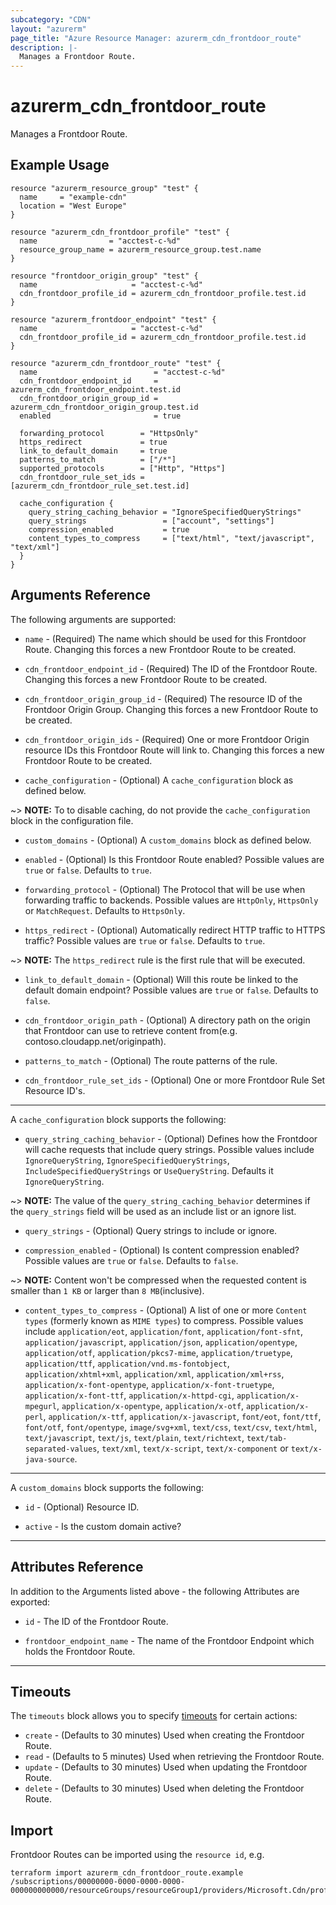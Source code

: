 ```yaml
---
subcategory: "CDN"
layout: "azurerm"
page_title: "Azure Resource Manager: azurerm_cdn_frontdoor_route"
description: |-
  Manages a Frontdoor Route.
---
```


# azurerm_cdn_frontdoor_route

Manages a Frontdoor Route.

## Example Usage

```hcl
resource "azurerm_resource_group" "test" {
  name     = "example-cdn"
  location = "West Europe"
}

resource "azurerm_cdn_frontdoor_profile" "test" {
  name                = "acctest-c-%d"
  resource_group_name = azurerm_resource_group.test.name
}

resource "frontdoor_origin_group" "test" {
  name                     = "acctest-c-%d"
  cdn_frontdoor_profile_id = azurerm_cdn_frontdoor_profile.test.id
}

resource "azurerm_frontdoor_endpoint" "test" {
  name                     = "acctest-c-%d"
  cdn_frontdoor_profile_id = azurerm_cdn_frontdoor_profile.test.id
}

resource "azurerm_cdn_frontdoor_route" "test" {
  name                          = "acctest-c-%d"
  cdn_frontdoor_endpoint_id     = azurerm_cdn_frontdoor_endpoint.test.id
  cdn_frontdoor_origin_group_id = azurerm_cdn_frontdoor_origin_group.test.id
  enabled                       = true

  forwarding_protocol        = "HttpsOnly"
  https_redirect             = true
  link_to_default_domain     = true
  patterns_to_match          = ["/*"]
  supported_protocols        = ["Http", "Https"]
  cdn_frontdoor_rule_set_ids = [azurerm_cdn_frontdoor_rule_set.test.id]

  cache_configuration {
    query_string_caching_behavior = "IgnoreSpecifiedQueryStrings"
    query_strings                 = ["account", "settings"]
    compression_enabled           = true
    content_types_to_compress     = ["text/html", "text/javascript", "text/xml"]
  }
}
```

## Arguments Reference

The following arguments are supported:

* `name` - (Required) The name which should be used for this Frontdoor Route. Changing this forces a new Frontdoor Route to be created.

* `cdn_frontdoor_endpoint_id` - (Required) The ID of the Frontdoor Route. Changing this forces a new Frontdoor Route to be created.

* `cdn_frontdoor_origin_group_id` - (Required) The resource ID of the Frontdoor Origin Group. Changing this forces a new Frontdoor Route to be created.

* `cdn_frontdoor_origin_ids` - (Required) One or more Frontdoor Origin resource IDs this Frontdoor Route will link to. Changing this forces a new Frontdoor Route to be created.

* `cache_configuration` - (Optional) A `cache_configuration` block as defined below.

~> **NOTE:** To to disable caching, do not provide the `cache_configuration` block in the configuration file. 

* `custom_domains` - (Optional) A `custom_domains` block as defined below.

* `enabled` - (Optional) Is this Frontdoor Route enabled? Possible values are `true` or `false`. Defaults to `true`.

* `forwarding_protocol` - (Optional) The Protocol that will be use when forwarding traffic to backends. Possible values are `HttpOnly`, `HttpsOnly` or `MatchRequest`. Defaults to `HttpsOnly`.

* `https_redirect` - (Optional) Automatically redirect HTTP traffic to HTTPS traffic? Possible values are `true` or `false`. Defaults to `true`.

~> **NOTE:** The `https_redirect` rule is the first rule that will be executed.

* `link_to_default_domain` - (Optional) Will this route be linked to the default domain endpoint? Possible values are `true` or `false`. Defaults to `false`.

* `cdn_frontdoor_origin_path` - (Optional) A directory path on the origin that Frontdoor can use to retrieve content from(e.g. contoso.cloudapp.net/originpath).

* `patterns_to_match` - (Optional) The route patterns of the rule.

* `cdn_frontdoor_rule_set_ids` - (Optional) One or more Frontdoor Rule Set Resource ID's.

---

A `cache_configuration` block supports the following:

* `query_string_caching_behavior` - (Optional) Defines how the Frontdoor will cache requests that include query strings. Possible values include `IgnoreQueryString`, `IgnoreSpecifiedQueryStrings`, `IncludeSpecifiedQueryStrings` or `UseQueryString`. Defaults it `IgnoreQueryString`.

~> **NOTE:** The value of the `query_string_caching_behavior` determines if the `query_strings` field will be used as an include list or an ignore list.

* `query_strings` - (Optional) Query strings to include or ignore.

* `compression_enabled` - (Optional) Is content compression enabled? Possible values are `true` or `false`. Defaults to `false`. 

~> **NOTE:** Content won't be compressed when the requested content is smaller than `1 KB` or larger than `8 MB`(inclusive).

* `content_types_to_compress` - (Optional) A list of one or more `Content types` (formerly known as `MIME types`) to compress. Possible values include `application/eot`, `application/font`, `application/font-sfnt`, `application/javascript`, `application/json`, `application/opentype`, `application/otf`, `application/pkcs7-mime`, `application/truetype`, `application/ttf`, `application/vnd.ms-fontobject`, `application/xhtml+xml`, `application/xml`, `application/xml+rss`, `application/x-font-opentype`, `application/x-font-truetype`, `application/x-font-ttf`, `application/x-httpd-cgi`, `application/x-mpegurl`, `application/x-opentype`, `application/x-otf`, `application/x-perl`, `application/x-ttf`, `application/x-javascript`, `font/eot`, `font/ttf`, `font/otf`, `font/opentype`, `image/svg+xml`, `text/css`, `text/csv`, `text/html`, `text/javascript`, `text/js`, `text/plain`, `text/richtext`, `text/tab-separated-values`, `text/xml`, `text/x-script`, `text/x-component` or `text/x-java-source`.

---

A `custom_domains` block supports the following:

* `id` - (Optional) Resource ID.

* `active` - Is the custom domain active?

---

## Attributes Reference

In addition to the Arguments listed above - the following Attributes are exported:

* `id` - The ID of the Frontdoor Route.

* `frontdoor_endpoint_name` - The name of the Frontdoor Endpoint which holds the Frontdoor Route.

---

## Timeouts

The `timeouts` block allows you to specify [timeouts](https://www.terraform.io/docs/configuration/resources.html#timeouts) for certain actions:

* `create` - (Defaults to 30 minutes) Used when creating the Frontdoor Route.
* `read` - (Defaults to 5 minutes) Used when retrieving the Frontdoor Route.
* `update` - (Defaults to 30 minutes) Used when updating the Frontdoor Route.
* `delete` - (Defaults to 30 minutes) Used when deleting the Frontdoor Route.

## Import

Frontdoor Routes can be imported using the `resource id`, e.g.

```shell
terraform import azurerm_cdn_frontdoor_route.example /subscriptions/00000000-0000-0000-0000-000000000000/resourceGroups/resourceGroup1/providers/Microsoft.Cdn/profiles/profile1/afdEndpoints/endpoint1/routes/route1
```
